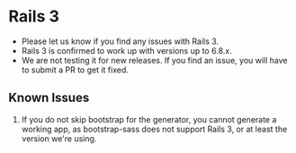 # Rails 3

* Please let us know if you find any issues with Rails 3.
* Rails 3 is confirmed to work up with versions up to 6.8.x.
* We are not testing it for new releases. If you find an issue, you will have to submit a PR to get it fixed.

## Known Issues

1. If you do not skip bootstrap for the generator, you cannot generate a working app, as bootstrap-sass does not support Rails 3, or at least the version we're using.
